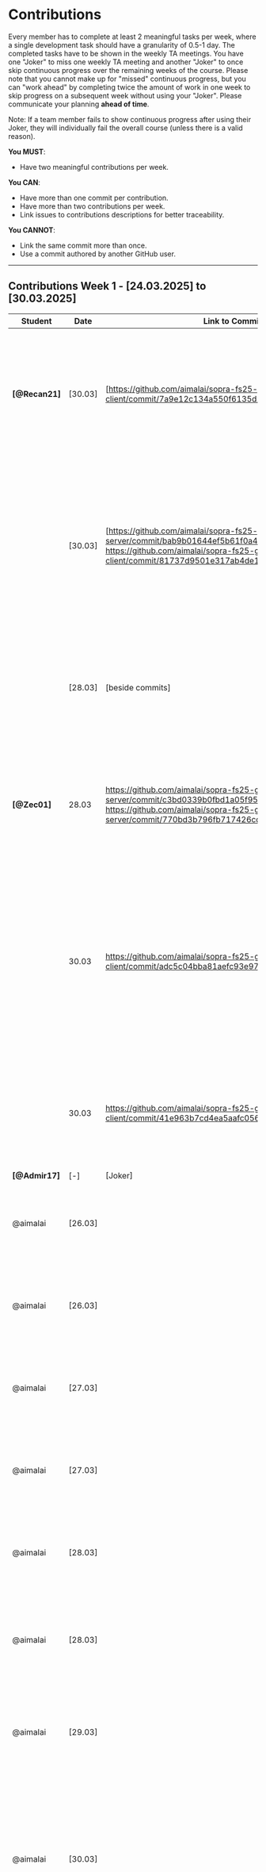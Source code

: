 # Contributions

Every member has to complete at least 2 meaningful tasks per week, where a
single development task should have a granularity of 0.5-1 day. The completed
tasks have to be shown in the weekly TA meetings. You have one "Joker" to miss
one weekly TA meeting and another "Joker" to once skip continuous progress over
the remaining weeks of the course. Please note that you cannot make up for
"missed" continuous progress, but you can "work ahead" by completing twice the
amount of work in one week to skip progress on a subsequent week without using
your "Joker". Please communicate your planning **ahead of time**.

Note: If a team member fails to show continuous progress after using their
Joker, they will individually fail the overall course (unless there is a valid
reason).

**You MUST**:

- Have two meaningful contributions per week.

**You CAN**:

- Have more than one commit per contribution.
- Have more than two contributions per week.
- Link issues to contributions descriptions for better traceability.

**You CANNOT**:

- Link the same commit more than once.
- Use a commit authored by another GitHub user.

---

## Contributions Week 1 - [24.03.2025] to [30.03.2025]

| **Student**    | **Date** | **Link to Commit**                                                                                                                                                                                              | **Description**                                                                                                                                                                                                                                                                        | **Relevance**                                                                                                                                                                                  |
| -------------- | -------- | --------------------------------------------------------------------------------------------------------------------------------------------------------------------------------------------------------------- | -------------------------------------------------------------------------------------------------------------------------------------------------------------------------------------------------------------------------------------------------------------------------------------- | ---------------------------------------------------------------------------------------------------------------------------------------------------------------------------------------------- |
| **[@Recan21]** | [30.03]  | [https://github.com/aimalai/sopra-fs25-group-29-client/commit/7a9e12c134a550f6135d2329766634b7bdb15f88]                                                                                                         | [For our future feature that allows users to search for movies, we needed to implement a search bar in the frontend. This part is designed to accept user input and, upon clicking the magnifying glass icon, process the search query.]                                               | [This contribution is relevant because it lays the foundation for a seamless movie search experience.]                                                                                         |
|                | [30.03]  | [https://github.com/aimalai/sopra-fs25-group-29-server/commit/bab9b01644ef5b61f0a4e04dc84f68f8b5fdaaa2, https://github.com/aimalai/sopra-fs25-group-29-client/commit/81737d9501e317ab4de1bf4134e1f536272cd18f ] | [In these commits, we implemented a new Details Page. This page allows users to click on individual movie titles to access a detailed view of the selected film, providing additional information.]                                                                                    | [This contribution is important because it provides users with a dedicated page for detailed information about each film. By offering an in-depth view when clicking on a movie title.]        |
|                | [28.03]  | [beside commits]                                                                                                                                                                                                | [Icreated the API key using the TMDB website.]                                                                                                                                                                                                                                         | [This is important because by securing an API key, our application can access up-to-date movie data directly from TMDB.]                                                                       |
| **[@Zec01]**   | 28.03    | https://github.com/aimalai/sopra-fs25-group-29-server/commit/c3bd0339b0fbd1a05f954e86de86b60db5a810b4, https://github.com/aimalai/sopra-fs25-group-29-server/commit/770bd3b796fb717426cd3297013b3add89963c3f    | I have integrated functionality into our backend (using MovieService.java and MovieController.java) that allows the use of the API key, so that we can already work with TMDB.                                                                                                         | This contribution is relevant because our entire web app relies on the TMDB API to fetch detailed information for each movie.                                                                  |
|                | 30.03    | https://github.com/aimalai/sopra-fs25-group-29-client/commit/adc5c04bba81aefc93e97f59a020e893bd39ace4                                                                                                           | In the frontend, we introduced a new "Results" page. This page is seamlessly integrated with our newly implemented search bar functionality, ensuring that the search results are displayed on a dedicated page.                                                                       | This contribution is relevant because it enables users to easily search for and find movies—a key functionality if we want to build features like a watchlist or start a watch party later on. |
|                | 30.03    | https://github.com/aimalai/sopra-fs25-group-29-client/commit/41e963b7cd4ea5aafc0569df359068a4dedf5913                                                                                                           | In this commit, small changes were made to the frontend dashboard to show an empty Friends Overview.                                                                                                                                                                                   | [This contribution is important because it is the start for future development of interactive social features.]                                                                                |
| **[@Admir17]** | [-]      | [Joker]                                                                                                                                                                                                         | []                                                                                                                                                                                                                                                                                     | []                                                                                                                                                                                             |
| @aimalai       | [26.03]  |                                                                                                                                                                                                                 | Conceptualized and planned the DB architecture, designing the different layers of the DB system and the SQL Schema.                                                                                                                                                                    | Database Design and Set up Work, relevant to all project tasks relating to DB                                                                                                                  |
| @aimalai       | [26.03]  |                                                                                                                                                                                                                 | Set up the PostgreSQL database to efficiently store and manage data (acting as the locally set up persistence layer).                                                                                                                                                                  | Database Design and Set up Work, relevant to all project tasks relating to DB                                                                                                                  |
| @aimalai       | [27.03]  |                                                                                                                                                                                                                 | Frontend and backend code in Visual Studio Code, relating to the DB set up.                                                                                                                                                                                                            | Database Design and Set up Work, relevant to all project tasks relating to DB                                                                                                                  |
| @aimalai       | [27.03]  |                                                                                                                                                                                                                 | Setting up Vercel connection with the DB.                                                                                                                                                                                                                                              | Database Design and Set up Work, relevant to all project tasks relating to DB                                                                                                                  |
| @aimalai       | [28.03]  |                                                                                                                                                                                                                 | Setting up Google Cloud backend connection with the DB.                                                                                                                                                                                                                                | Database Design and Set up Work, relevant to all project tasks relating to DB                                                                                                                  |
| @aimalai       | [28.03]  |                                                                                                                                                                                                                 | Identifying the need for and understanding Ngrok. Configured Ngrok to expose the local backend securely, bridging the connection between platforms.                                                                                                                                    | Database Design and Set up Work, relevant to all project tasks relating to DB                                                                                                                  |
| @aimalai       | [29.03]  |                                                                                                                                                                                                                 | Established the multi-platform connection: frontend (on Vercel), backend (on Google Cloud, via Ngrok), PostgreSQL database (on desktop).                                                                                                                                               | Database Design and Set up Work, relevant to all project tasks relating to DB                                                                                                                  |
| @aimalai       | [30.03]  |                                                                                                                                                                                                                 | Then ultimately moved the locally tested persistence layer to the SQL Cloud, including the understanding the Google SQL Cloud and implementing its set up. Ensuring that Cloud DB architecture worked in tandem with Vercel Frontend and Google Cloud Backend (App Engine)             | Database Design and Set up Work, relevant to all project tasks relating to DB                                                                                                                  |
| @aimalai       | [28.03]  | https://github.com/aimalai/sopra-fs25-group-29-client/commit/5f3577f1b67b85d2e5d95110d82d29685b5bffd2                                                                                                           | The New User Registration Form: The new user must fill in a registration form with the following fields: username, password, confirm password. Mandatorily, all fields.                                                                                                                | Issues #1 #2 #3 of User Story 1 in the client side                                                                                                                                             |
| @aimalai       | [28.03]  | https://github.com/aimalai/sopra-fs25-group-29-client/commit/5f3577f1b67b85d2e5d95110d82d29685b5bffd2                                                                                                           | Validation of Username: The project set up must check if the username is unique and is not already used by someone else. If the username is already taken, an error message should be shown.                                                                                           | Issues #1 #2 #3 of User Story 1 in the client side                                                                                                                                             |
| @aimalai       | [28.03]  | https://github.com/aimalai/sopra-fs25-group-29-client/commit/5f3577f1b67b85d2e5d95110d82d29685b5bffd2                                                                                                           | Validation of Password: Passwords must be at least 8 char long and include a mix of letters, numbers, and special chars. The project set up should validate the password meets these criteria and that the "password" and "confirm password" fields match the acceptance requirements. | Issues #1 #2 #3 of User Story 1 in the client side                                                                                                                                             |
| @aimalai       | [30.03]  | https://github.com/aimalai/sopra-fs25-group-29-server/commit/daf9b9ef414d3d31890b16bd5b1508533d93b566                                                                                                           | New User Creation: Upon successful validation, a new user is created in the database with their registration information and creation date.                                                                                                                                            | Issues #60 #61 #62 # 63 of User Story 1 in the server side                                                                                                                                     |
| @aimalai       | [30.03]  | https://github.com/aimalai/sopra-fs25-group-29-server/commit/daf9b9ef414d3d31890b16bd5b1508533d93b566                                                                                                           | First Login After Registration: After successful registration, the user is automatically logged in for the first time and the user will be redirected to the users overview screen.                                                                                                    | Issues #60 #61 #62 # 63 of User Story 1 in the server side                                                                                                                                     |
| @aimalai       | [30.03]  | https://github.com/aimalai/sopra-fs25-group-29-server/commit/daf9b9ef414d3d31890b16bd5b1508533d93b566                                                                                                           | Handling Errors: If the registration fails (by not meeting the set criteria), an error message is displayed and the user should be redirected to the original registration screen.                                                                                                     | Issues #60 #61 #62 # 63 of User Story 1 in the server side                                                                                                                                     |
| @aimalai       | [30.03]  | https://github.com/aimalai/sopra-fs25-group-29-server/commit/daf9b9ef414d3d31890b16bd5b1508533d93b566                                                                                                           | Logout/Login Functionality: A registered user can logout from their account and log back in with their username and password once they meet these acceptance requirements.                                                                                                             | Issues #60 #61 #62 # 63 of User Story 1 in the server side.                                                                                                                                    |

---

## Contributions Week 2 - [31.03.2025] to [06.04.2025]

| **Student**    | **Date** | **Link to Commit**                                                                                                                                                                                                                                                                                                    | **Description**                                                                                                                                                   | **Relevance**                                                                                                                                                                             |
| -------------- | -------- | --------------------------------------------------------------------------------------------------------------------------------------------------------------------------------------------------------------------------------------------------------------------------------------------------------------------- | ----------------------------------------------------------------------------------------------------------------------------------------------------------------- | ----------------------------------------------------------------------------------------------------------------------------------------------------------------------------------------- |
| **[@Zec01]**   | [03.04]  | [https://github.com/aimalai/sopra-fs25-group-29-client/commit/09e0bcc19e9b25430bfcc10b364347b0628dcaf0, https://github.com/aimalai/sopra-fs25-group-29-server/commit/006dfa82e55a7cb750ca3f1f7ca49fb680a7c3d1]                                                                                                        | [Last Week: We only had Movies from the API. Now we are also able to look for Tv Shows.]                                                                          | [It is important so we can use both important mediatypes and not only Movies.]                                                                                                            |
|                | [06.04]  | [https://github.com/aimalai/sopra-fs25-group-29-client/commit/137cc313d52ac590a4047565693e8df07f71b40d]                                                                                                                                                                                                               | [A dashboard button leads to a Watchparty Overview page with a creation form on the left, joined parties in the center, and invitations on the right.]            | [This contribution is relevant because it gives users a single, intuitive space to create, manage, and join watch parties, making the whole experience much more seamless and enjoyable.] |
| **[@Recan21]** | [06.04]  | [https://github.com/aimalai/sopra-fs25-group-29-client/commit/878c250106ef3ec7f5a21481ffe2c8a785ec0d06, https://github.com/aimalai/sopra-fs25-group-29-client/commit/996bc8d018ee253bfc43631538a33b132c9685d7]                                                                                                        | [Frontend "Draft" of a Detailed Movie View]                                                                                                                       | [Provides a better UX]                                                                                                                                                                    |
|                | [06.04]  | [https://github.com/aimalai/sopra-fs25-group-29-client/commit/d6f7d25f2362f7b6835d2d2f038b32801f89bbef, https://github.com/aimalai/sopra-fs25-group-29-client/commit/aefceb6487bca55560d3c3ab71e029cdbffdefc4, https://github.com/aimalai/sopra-fs25-group-29-client/commit/61a98b823267b1e274d8c394b0bc4d696ded2a3e] | [Visual changes to the appearance on various pages]                                                                                                               | [Assimilation to design choices made previously in the mockups]                                                                                                                           |
| **[@Admir17]** | [05.04]  | [https://github.com/aimalai/sopra-fs25-group-29-server/commit/c8d42657fc690fedb1755557277f69a3f81d6ec7, https://github.com/aimalai/sopra-fs25-group-29-client/commit/f8a1d46ccc424b78fc3c0eef2d1d0f45df1856c8]                                                                                                        | [The task was to prepare the Backend for adding Movies/TVShows to the Watchlist, prepared the Rest Controller, DTO, and Mapping on the currently logged in user.] | [This contribution is relevant for future issues which need the Watchlist to work with like sharing a watchlist with friends for example and to display the watchlist on the dashboard.]  |
|                | [06.04]  | [https://github.com/aimalai/sopra-fs25-group-29-client/commit/1e7bee3f6f5c8be41421d99c6bd22fd8da890fa8]                                                                                                                                                                                                               | [The task was to add a new card to the Dashboard in the frontend which shows the Watchlist of the current user.]                                                  | [This change is crucial for upcoming features regarding friends & collaboration for example to share a watchlist with each other.]                                                        |
| @aimalai       | [04.25]  | https://github.com/aimalai/sopra-fs25-group-29-client/commit/c5d36a557baad58e03b3c7654e1a4e5f39761ea7                                                                                                                                                                                                                 | client - registration form, unsuccessful login confirmation                                                                                                       | client features relating to user login and registration in user story 2                                                                                                                   |
| @aimalai       | [05.25]  | https://github.com/aimalai/sopra-fs25-group-29-client/commit/4843d786c13900dd3c4b79a8edd7a3f6e028c207                                                                                                                                                                                                                 | client - logout button, feedback to user                                                                                                                          | client feature relating to user login/logout in user story 15                                                                                                                             |
| @aimalai       | [04.25]  | https://github.com/aimalai/sopra-fs25-group-29-server/commit/8a504ea982a09a39f9abdd6a1039825dfb13d632                                                                                                                                                                                                                 | server - validation of login credentials, action after login with security                                                                                        | server features relating to logging in user story 2                                                                                                                                       |
| @aimalai       | [05.25]  | https://github.com/aimalai/sopra-fs25-group-29-server/commit/bf88cfe9e9cba04b0a6656a74d9007b5558d9d8b                                                                                                                                                                                                                 | server - session end, redirect user after logout                                                                                                                  | server features relating to session end and related to security in user story 15                                                                                                          |
| @aimalai       | [06.25]  | https://github.com/aimalai/sopra-fs25-group-29-server/commit/17fda4655e7eede5e1d58b46117065f24f44c28d                                                                                                                                                                                                                 | server - additional login security                                                                                                                                | server feature preventing concurrent login session boosting site security                                                                                                                 |
| @aimalai       | [04.25]  |                                                                                                                                                                                                                                                                                                                       | Changing DB from PostgreSql to H2 for cost related reasons. Design of H2 Database to agree with all issues in user stories 1, 2, and 15                           | DB being central to all frontend and backend operations                                                                                                                                   |
| @aimalai       | [06.25]  | https://github.com/aimalai/sopra-fs25-group-29-server/commit/bf88cfe9e9cba04b0a6656a74d9007b5558d9d8b                                                                                                                                                                                                                 | 6 J Unit Tests for the server side functionalities that were implemented                                                                                          | Tests confirm the implementation of the validation and security features of the site.                                                                                                     |

---

## Contributions Week 3 - [07.04.2025] to [13.04.2025]

| **Student**    | **Date** | **Link to Commit**                                                                                                                                                                                                                                                                                                                                                                                                                                                                                                                                                                                                                                                                                                                                                                                                                                                                                                                                              | **Description**                                                                                                                                                                                                                                                                                                                                                                                                                                        | **Relevance**                                                                                                                                                                                                                                                                                                                                                                      |
| -------------- | -------- | --------------------------------------------------------------------------------------------------------------------------------------------------------------------------------------------------------------------------------------------------------------------------------------------------------------------------------------------------------------------------------------------------------------------------------------------------------------------------------------------------------------------------------------------------------------------------------------------------------------------------------------------------------------------------------------------------------------------------------------------------------------------------------------------------------------------------------------------------------------------------------------------------------------------------------------------------------------- | ------------------------------------------------------------------------------------------------------------------------------------------------------------------------------------------------------------------------------------------------------------------------------------------------------------------------------------------------------------------------------------------------------------------------------------------------------ | ---------------------------------------------------------------------------------------------------------------------------------------------------------------------------------------------------------------------------------------------------------------------------------------------------------------------------------------------------------------------------------- |
| **[@Zec01]**   | [11.04]  | [https://github.com/aimalai/sopra-fs25-group-29-client/commit/c838ad3ab422381a7b39f16b4d38d0c7263c8bb0, https://github.com/aimalai/sopra-fs25-group-29-client/commit/20dbd0f1e5f5ecf5013345f0dec397cf822bc97e, https://github.com/aimalai/sopra-fs25-group-29-client/commit/70b55002fe01852a204f55b5d15e35941f386f34, https://github.com/aimalai/sopra-fs25-group-29-server/commit/5614d5af1cdebcd12284da89c2aae909350441de]                                                                                                                                                                                                                                                                                                                                                                                                                                                                                                                                    | [Enhance the watch party feature by adding an optional description field where users can enter party instructions or additional details. Additionally, implement a database entry mechanism to store the watch party details and link each event to its respective organizer.]                                                                                                                                                                         | [The optional description field allows organizers to provide context, directions, or any special notes, thereby improving the communication and overall experience for participants. Meanwhile, securely saving the watch party information and linking it to the organizer is crucial for data integrity, accountability, and personalized event management within the platform.] |
|                | [13.04]  | [https://github.com/aimalai/sopra-fs25-group-29-client/commit/3a7a84040b8a68f980d5c89f84c636858c5a0ad0, https://github.com/aimalai/sopra-fs25-group-29-client/commit/cfc23630c5ad982d3d3c7a7f903035d3fb409982, https://github.com/aimalai/sopra-fs25-group-29-server/commit/deeb3fd169371ed269bab7bad8bfe6092fd1f98f]                                                                                                                                                                                                                                                                                                                                                                                                                                                                                                                                                                                                                                           | [Implement scheduling functionality that allows users to plan future events. This includes managing event start times with correct handling of various time zones to ensure accuracy.]                                                                                                                                                                                                                                                                 | [Accurate scheduling is essential for coordinating virtual watch parties across different regions. By considering time zone differences, the system ensures that all participants receive the correct event time, leading to a smoother and more reliable planning experience.]                                                                                                    |
| **[@Recan21]** | [10.04]  | [https://github.com/aimalai/sopra-fs25-group-29-client/commit/55d31da5b75cd7d53f8a3d6fcad7d37a1944708f, https://github.com/aimalai/sopra-fs25-group-29-client/commit/fc8b598a877cf1e8e025289b338dc943fb408bd6, https://github.com/aimalai/sopra-fs25-group-29-client/commit/8a4a944c34dd1778673f8dda3fc32b103922b830,]                                                                                                                                                                                                                                                                                                                                                                                                                                                                                                                                                                                                                                          | [Changed the background of every page and overall layout. Integration functionality (not all) from Copymain -> especially for registration and login with frontend adoptation and made the profile button responsable on the dashboard]                                                                                                                                                                                                                | [Ensuring functionalities from Copymain are being integrated and that the frontend resembles more our actual mockups. Minor bugfixing with Buttons]                                                                                                                                                                                                                                |
|                | [10.04]  | [https://github.com/aimalai/sopra-fs25-group-29-client/commit/7bee39f7a0acc0303583733f2038548ec33334d4, https://github.com/aimalai/sopra-fs25-group-29-server/commit/3c28efb38be6a6090c8725a4f0a2eede4c16511f]                                                                                                                                                                                                                                                                                                                                                                                                                                                                                                                                                                                                                                                                                                                                                  | [Made changes to the detailed view of a user especially on frontend and made it work with editing etc (new form etc) for password, username, email, privacy settings etc]                                                                                                                                                                                                                                                                              | [Assimilation to the mockups and the expected functionality included]                                                                                                                                                                                                                                                                                                              |
|                | [11.04]  | [https://github.com/aimalai/sopra-fs25-group-29-server/commit/047b280e1cb1d4e41a99c1625e02551607fd0b29, https://github.com/aimalai/sopra-fs25-group-29-server/commit/4e20cd646dc22c60385ae67d4e2b425ac5d64542, https://github.com/aimalai/sopra-fs25-group-29-server/commit/d53a47371fad88a7b5c12efbfd99257556fef3a5, https://github.com/aimalai/sopra-fs25-group-29-server/commit/3c28efb38be6a6090c8725a4f0a2eede4c16511f, https://github.com/aimalai/sopra-fs25-group-29-client/commit/dd463afcc67d7a778ee7df93a81f36b887f48a13, https://github.com/aimalai/sopra-fs25-group-29-client/commit/5571bf310495afd81c135c52f50e4b0bb5d819a8, https://github.com/aimalai/sopra-fs25-group-29-client/commit/7d7c2ca0ef9a6399ace0a4592f3cd19ebc69286b, https://github.com/aimalai/sopra-fs25-group-29-client/commit/84eef44de4d1b9ff7c9acf7bdc2c6096c912905d, https://github.com/aimalai/sopra-fs25-group-29-client/commit/e9546b1b8d0f530be06c032699c06bf162506e23] | [You can now search for movies via pressing enter. Added a new search bar in the search results. Made some sorting funcitonality by popularity, rating, oldest, newest. Made the add to watchlist button responsable. Made a checkbox where it filters out every result that doesnt contain all attributes. + When you add something to the watchlist you can directly remove it from the search results or the detailed view or the dashboard itself] | [Key functionality that had bugs before and making UX improvements and ensuring smooth behaviour]                                                                                                                                                                                                                                                                                  |
| **[@Admir17]** | [14.04]  | [https://github.com/aimalai/sopra-fs25-group-29-server/commit/2832da7b2ae95818d7bfa9065b1e88e265916a8b]                                                                                                                                                                                                                                                                                                                                                                                                                                                                                                                                                                                                                                                                                                                                                                                                                                                         | [Implemented backend functionality for friend requests. This update extends the user entity to include properties for incoming friend requests and friends, and enhances the UserService with methods to send, accept, decline, retrieve incoming friend requests, and fetch the friend list.]                                                                                                                                                         | [The friend request functionality is essential for our project as it allows users to connect, coordinate watch parties, and share movie recommendations easily.]                                                                                                                                                                                                                   |
|                | [10.04]  | [https://github.com/aimalai/sopra-fs25-group-29-client/commit/dab9dfa0861095647e529be0571bd15832785399, https://github.com/aimalai/sopra-fs25-group-29-client/commit/401086d572aa5fc0e3e81fd0ecad8b5b005cfd13, https://github.com/aimalai/sopra-fs25-group-29-server/commit/78cab62d9e08cd2d35f32ec01b22b332400226c5]                                                                                                                                                                                                                                                                                                                                                                                                                                                                                                                                                                                                                                           | [Added placeholder "Add Friend" button on profile page and a dummy Friendlist card on the Dashboard. This prepares the frontend for upcoming backend integration. Issue: (#26), also implemented the Friend Search Bar, issues: (#24, #25 and #26)]                                                                                                                                                                                                    | [The dummy "Add Friend" button and Friendlist Card prepare the UI for seamless social integration, ensuring that users can access these features once the backend is fully integrated. The Friend Serach Bar is relevant for future features like adding friends, sharing Watchlist with friends, inviting them for watchparties etc.]                                             |
| @aimalai       | [07.04]  | https://github.com/aimalai/sopra-fs25-group-29-server/commit/b1cabfd0c4c7dfa560cb5521d2273cecfab2c930                                                                                                                                                                                                                                                                                                                                                                                                                                                                                                                                                                                                                                                                                                                                                                                                                                                           | H2 Production Deployment (there are 6 versions of this contribution that made improvements on this linked commit progressively. I am sharing the one with the most files)                                                                                                                                                                                                                                                                              | DB being central to frontend and backend and to the whole project                                                                                                                                                                                                                                                                                                                  |
| @aimalai       | [08.04]  | https://github.com/aimalai/sopra-fs25-group-29-server/commit/67dca2fee2145d8e096e0393fe1c5da2b4b82c5a                                                                                                                                                                                                                                                                                                                                                                                                                                                                                                                                                                                                                                                                                                                                                                                                                                                           | server - OTP functionality added to Login                                                                                                                                                                                                                                                                                                                                                                                                              | Boosts the App's security, server                                                                                                                                                                                                                                                                                                                                                  |
| @aimalai       | [08.04]  | https://github.com/aimalai/sopra-fs25-group-29-client/commit/c17063291676ba028afc33b5afc74d3411f2e907                                                                                                                                                                                                                                                                                                                                                                                                                                                                                                                                                                                                                                                                                                                                                                                                                                                           | client - OTP functionality added to Login                                                                                                                                                                                                                                                                                                                                                                                                              | Boosts the App's security, client                                                                                                                                                                                                                                                                                                                                                  |
| @aimalai       | [12.04]  | https://github.com/aimalai/sopra-fs25-group-29-server/commit/e1630499d09c5ca4aac2640e489ccda4bcd7d3c8                                                                                                                                                                                                                                                                                                                                                                                                                                                                                                                                                                                                                                                                                                                                                                                                                                                           | server - user story 12 full and most user story 13                                                                                                                                                                                                                                                                                                                                                                                                     | send watchparty invitation to users, record response by invited user, error handling - backend                                                                                                                                                                                                                                                                                     |
| @aimalai       | [12.04]  | https://github.com/aimalai/sopra-fs25-group-29-client/commit/4a57dfe0f43bee76f4eff18976190e4969ab86f5                                                                                                                                                                                                                                                                                                                                                                                                                                                                                                                                                                                                                                                                                                                                                                                                                                                           | client - user story 12 full and most user story 13                                                                                                                                                                                                                                                                                                                                                                                                     | send watchparty invitation to users, record response by invited user in database, error handling - frontend                                                                                                                                                                                                                                                                        |

---

## Contributions Week 4 - [14.04.2025] to [20.04.2025]

| **Student**    | **Date** | **Link to Commit**                                                                                                                                                                                                                                                                                                                                                                                                                                                                                                                                                                                                                                                                                                                                                                                                                                                                                                                                              | **Description**                                                                                                                                                                                                                                                                                                                                                                                                                                            | **Relevance**                                                                                                                                                                                                                                                                             |
| -------------- | -------- | --------------------------------------------------------------------------------------------------------------------------------------------------------------------------------------------------------------------------------------------------------------------------------------------------------------------------------------------------------------------------------------------------------------------------------------------------------------------------------------------------------------------------------------------------------------------------------------------------------------------------------------------------------------------------------------------------------------------------------------------------------------------------------------------------------------------------------------------------------------------------------------------------------------------------------------------------------------- | ---------------------------------------------------------------------------------------------------------------------------------------------------------------------------------------------------------------------------------------------------------------------------------------------------------------------------------------------------------------------------------------------------------------------------------------------------------- | ----------------------------------------------------------------------------------------------------------------------------------------------------------------------------------------------------------------------------------------------------------------------------------------- |
| [@Zec01]       | [13.04]  | [https://github.com/aimalai/sopra-fs25-group-29-server/commit/d66b31587372d488ada30efaa62db8c0da565105, https://github.com/aimalai/sopra-fs25-group-29-client/commit/f2208306976063c761c201404e76fedd5d7bc0f3]                                                                                                                                                                                                                                                                                                                                                                                                                                                                                                                                                                                                                                                                                                                                                  | [Develop a user interface component that offers a dropdown list for rating content with options from 1 to 5 stars.]                                                                                                                                                                                                                                                                                                                                        | [A straightforward rating system is a key part of enhancing user interaction and feedback. It empowers users to express their opinions on movies and TV shows, thereby fostering a community-driven environment where content quality can be evaluated and discovered more effectively.]  |
|                | [14.04]  | [https://github.com/aimalai/sopra-fs25-group-29-server/commit/ef31acdced8e6c90e2e305c469e42e49747ffe6a, https://github.com/aimalai/sopra-fs25-group-29-client/commit/730804c7859003532ca19575856137a700587d9f]                                                                                                                                                                                                                                                                                                                                                                                                                                                                                                                                                                                                                                                                                                                                                  | [Implement a review text box that appears after a user submits a rating, with a maximum limit of 200 characters. This enhancement has been integrated into both the backend and frontend, allowing users to provide a detailed, free-form review alongside their star rating.]                                                                                                                                                                             | [Allowing users to add comments with a free-text review enhances the overall feedback system. This additional context helps improve the discovery of quality content by incorporating personal opinions and experiences, thereby fostering a more engaged and informed community.]        |
| **[@Recan21]** | [11.04]  | [https://github.com/aimalai/sopra-fs25-group-29-server/commit/047b280e1cb1d4e41a99c1625e02551607fd0b29, https://github.com/aimalai/sopra-fs25-group-29-server/commit/4e20cd646dc22c60385ae67d4e2b425ac5d64542, https://github.com/aimalai/sopra-fs25-group-29-server/commit/d53a47371fad88a7b5c12efbfd99257556fef3a5, https://github.com/aimalai/sopra-fs25-group-29-server/commit/3c28efb38be6a6090c8725a4f0a2eede4c16511f, https://github.com/aimalai/sopra-fs25-group-29-client/commit/dd463afcc67d7a778ee7df93a81f36b887f48a13, https://github.com/aimalai/sopra-fs25-group-29-client/commit/5571bf310495afd81c135c52f50e4b0bb5d819a8, https://github.com/aimalai/sopra-fs25-group-29-client/commit/7d7c2ca0ef9a6399ace0a4592f3cd19ebc69286b, https://github.com/aimalai/sopra-fs25-group-29-client/commit/84eef44de4d1b9ff7c9acf7bdc2c6096c912905d, https://github.com/aimalai/sopra-fs25-group-29-client/commit/e9546b1b8d0f530be06c032699c06bf162506e23] | [You can now search for movies via pressing enter. Added a new search bar in the search results. Made some sorting funcitonality by popularity, rating, oldest, newest. Made the add to watchlist button responsable. Made a checkbox where it filters out every result that doesnt contain all attributes. + When you add something to the watchlist you can directly remove it from the search results or the detailed view or the dashboard itself]     | [Key functionality that had bugs before and making UX improvements and ensuring smooth behaviour]                                                                                                                                                                                         |
| **[@Recan21]** | [20.04]  | [https://github.com/aimalai/sopra-fs25-group-29-client/commit/abf5268d4ba877d1aa8941367a5c43568e69954a, https://github.com/aimalai/sopra-fs25-group-29-client/commit/b0f2edead6c9fab00b14f37aaf60e55926fe6e89, https://github.com/aimalai/sopra-fs25-group-29-client/commit/2b30463a0bbdfa297d2385ac2f336d4acade6d1c, https://github.com/aimalai/sopra-fs25-group-29-client/commit/fb21d394c022fb04f04e9db627be775f32a73090, https://github.com/aimalai/sopra-fs25-group-29-client/commit/28d903606599e83ac2835014196d6ff36d55adf5, https://github.com/aimalai/sopra-fs25-group-29-server/commit/958883aaa9e508f2d43c51d955e8abb0fe4555b6, https://github.com/aimalai/sopra-fs25-group-29-server/commit/bd9e5047c87b6a215920a4a349d51dea4c3d3514]                                                                                                                                                                                                               | [Added a navigation bar with all the necessary functionality and limitations. Worked on adding individual profile pictures. Made sure the dashboard has a better ux with refreshments and made sure that it fits to most our User Storys the mail search, watchlist date added. Changed the homepage. Complete results as defaults on search results for movies and series ]                                                                               | [Key functionality that had to be adapted to our user stories or changed for providing a better user experience]                                                                                                                                                                          |
| **[@Admir17]** | [15.04]  | [https://github.com/aimalai/sopra-fs25-group-29-client/commit/8ba800691cab3de3b7307329018f0ed9ddd75689]                                                                                                                                                                                                                                                                                                                                                                                                                                                                                                                                                                                                                                                                                                                                                                                                                                                         | [This contribution implements the functionality for navigating from search results to a potential friend's profile. It enables users to view detailed profiles and interact directly by sending or canceling friend requests, seamlessly linking the frontend with the backend API.]                                                                                                                                                                       | [This enhancement improves user engagement by streamlining the process of connecting with other users. By making it easier to access profile information and manage friend requests, the feature fosters stronger community interactions and a smoother user experience on the platform.] |
|                | [16.04]  | [https://github.com/aimalai/sopra-fs25-group-29-server/commit/c7b1cbe929c63487aa324d5cde56c6638443d581, https://github.com/aimalai/sopra-fs25-group-29-client/commit/a45a036fec3879822513167eecab2b69e08c7f39]                                                                                                                                                                                                                                                                                                                                                                                                                                                                                                                                                                                                                                                                                                                                                  | [Implemented real-time chat functionality on the backend by adding and configuring essential components: a WebSocket configuration for STOMP messaging using SockJS, a REST controller to handle incoming and broadcasted chat messages, and new domain classes (ChatMessage and ChatMessageRepository) for persisting chat messages. These additions enable the server to manage chat interactions and provide a chat history endpoint for the frontend.] | [This contribution is vital as it lays the foundation for seamless real-time communication between users, enhancing user engagement and interactivity on the platform. By integrating a robust chat system into the backend, Flicks & Friends now supports instant messaging]             |
| @aimalai       | [16.04]  | https://github.com/aimalai/sopra-fs25-group-29-client/commit/e5790021355582edb4c355d5dce05b964ab585dc                                                                                                                                                                                                                                                                                                                                                                                                                                                                                                                                                                                                                                                                                                                                                                                                                                                           | The loading spinner on the client UI.                                                                                                                                                                                                                                                                                                                                                                                                                      | Ensure that the users who are logging in are given the on-screen feedback that their login is in progress                                                                                                                                                                                 |
| @aimalai       | [16.04]  | https://github.com/aimalai/sopra-fs25-group-29-server/commit/f64fcb73dee6f23b735700cc581c7ed214e3ecac                                                                                                                                                                                                                                                                                                                                                                                                                                                                                                                                                                                                                                                                                                                                                                                                                                                           | Real time updates on server side implemented                                                                                                                                                                                                                                                                                                                                                                                                               | server - real time updates to watch party manager of invite responses                                                                                                                                                                                                                     |
| @aimalai       | [16.04]  | https://github.com/aimalai/sopra-fs25-group-29-client/commit/681589e06c1fe1301bc63503a5962bd28215d517                                                                                                                                                                                                                                                                                                                                                                                                                                                                                                                                                                                                                                                                                                                                                                                                                                                           | Real time updates on client side implemented                                                                                                                                                                                                                                                                                                                                                                                                               | client - real time updates to watch party manager of invite responses                                                                                                                                                                                                                     |

## Contributions Week 5 - [28.04.2025] to [04.05.2025]

| **Student**    | **Date**                               | **Link to Commit**                                                                                                                                                                                                                                                                                                                                                                                                                                                                                                                                                                                                                         | **Description**                                                                                                                                                                                                                                                                                                                                                                                                                                    | **Relevance**                                                                                                                                                                                                                                                                                                                                                                                                                                                                 |
| -------------- | -------------------------------------- | ------------------------------------------------------------------------------------------------------------------------------------------------------------------------------------------------------------------------------------------------------------------------------------------------------------------------------------------------------------------------------------------------------------------------------------------------------------------------------------------------------------------------------------------------------------------------------------------------------------------------------------------ | -------------------------------------------------------------------------------------------------------------------------------------------------------------------------------------------------------------------------------------------------------------------------------------------------------------------------------------------------------------------------------------------------------------------------------------------------- | ----------------------------------------------------------------------------------------------------------------------------------------------------------------------------------------------------------------------------------------------------------------------------------------------------------------------------------------------------------------------------------------------------------------------------------------------------------------------------- |
| **[@Zec01]**   | [04.05.2025]                           | [https://github.com/aimalai/sopra-fs25-group-29-client/commit/1d82509bf7c09c53cbc3f82f61225599b6306d19]                                                                                                                                                                                                                                                                                                                                                                                                                                                                                                                                    | [Implemented a visual feedback on the friends overview for outgoing friend requests]                                                                                                                                                                                                                                                                                                                                                               | [Clearly showing when a friend request is already pending, preventing duplicate requests]                                                                                                                                                                                                                                                                                                                                                                                     |
|                | [04.05.2025]                           | [https://github.com/aimalai/sopra-fs25-group-29-client/commit/1aa44a293bc5bf4a1b10e340b1ab7f6e8c3a0b08]                                                                                                                                                                                                                                                                                                                                                                                                                                                                                                                                    | [Added cancel-friend-request functionality.]                                                                                                                                                                                                                                                                                                                                                                                                       | [Gives users control to retract sent requests before they’re accepted]                                                                                                                                                                                                                                                                                                                                                                                                        |
|                | [04.05.2025]                           | [https://github.com/aimalai/sopra-fs25-group-29-client/commit/d034a73e63c70aea1ac1d1ddb5a90da8a34701b3, https://github.com/aimalai/sopra-fs25-group-29-server/commit/6931e180418a572226afe856c600da3542bf21e2, https://github.com/aimalai/sopra-fs25-group-29-server/commit/a6db8593c8fcfa4c3246255408984d96bb29b143]                                                                                                                                                                                                                                                                                                                      | [Implemented full “remove friend” (unfriend) capability]                                                                                                                                                                                                                                                                                                                                                                                           | [Enables users to cleanly remove connections from their friends list]                                                                                                                                                                                                                                                                                                                                                                                                         |
| **[@Recan21]** | [04.05.2025]                           | [https://github.com/aimalai/sopra-fs25-group-29-client/commit/25ca37918088f1bed14d62533e25d48abb6037a4, https://github.com/aimalai/sopra-fs25-group-29-client/commit/95b44c6f4925c7196597051865ba5d6709ba3268, https://github.com/aimalai/sopra-fs25-group-29-client/commit/b3ad309bb80aad4e5c391754ff86fa967a0935e6, https://github.com/aimalai/sopra-fs25-group-29-client/commit/8b663617ee242634906199ba68a7af21c1b0e486, https://github.com/aimalai/sopra-fs25-group-29-server/commit/80749f125399f72184d76766860a8a5de7422664, https://github.com/aimalai/sopra-fs25-group-29-server/commit/5bcd7dabd2c59dd2c53592ed264c68bb7487b0bd] | [Worked on a slight issue with the login regarding the error messages. Then fixed the existing bug with the biography edit form. Afterwards implemented a "change profile picture" functionality with avatars that could be seen (nearly) everywhere]                                                                                                                                                                                              | [Fixed some long existing bugs and added a cool future that would improve individual customability for users (profile pictures)]                                                                                                                                                                                                                                                                                                                                              |
|                | [04.05]                                | [https://github.com/aimalai/sopra-fs25-group-29-client/commit/295b70f70cd4e0ec46f224b1dad6e36ed1edf8da, https://github.com/aimalai/sopra-fs25-group-29-client/commit/ff5c4fe6fbbd6764808236de040ac135a7f7ca12, https://github.com/aimalai/sopra-fs25-group-29-client/commit/1e1b0d460065bc937c84f98967502203e1545e1a]                                                                                                                                                                                                                                                                                                                      | [Did some changes regarding the movie search results and the detailed view of a movie. Made sure it would be more conform with other implementation choices and implemented some loading signifiers with a handling error functionality]                                                                                                                                                                                                           | [Completion of past user stories that were not fully closed before, but essential for us]                                                                                                                                                                                                                                                                                                                                                                                     |
| **[@Admir17]** | [25.04.2025]                           | [https://github.com/aimalai/sopra-fs25-group-29-client/commit/4f1d3b8ca6014671e6000d3ca93e9aca3a1e7c2d, https://github.com/aimalai/sopra-fs25-group-29-server/commit/211fb1ee183a194e16c261b612318e4ef1f2ddd0, https://github.com/aimalai/sopra-fs25-group-29-server/commit/f09ac597accf4fa219f40ed5f4de9ec11a8f1f78]                                                                                                                                                                                                                                                                                                                      | [Implemented a 'Trending'section on the user dashboard that fetches and displays the current most-popular movies and TV shows. As a logged-in user, you’ll see each title’s name, poster image, and a short synopsis. The list is pulled from our backend API (using popularity metrics) and automatically refreshes—complete with loading indicators and error handling—to ensure the content stays up-to-date and resilient to network hiccups.] | [By surfacing trending titles directly on the dashboard, we lower the barrier for users to discover what’s hot right now, increasing engagement and session length. Auto-refresh and robust feedback (loading spinners, retry on failure) bolster the user experience, making the app feel both dynamic and reliable. This feature bridges backend data integration with front-end polish, delivering measurable value in content discovery and overall platform stickiness.] |
|                | [16.04.2025 & 18.04.2025 & 02.05.2025] | [https://github.com/aimalai/sopra-fs25-group-29-server/commit/9710e9ee8c717a5b23f3137d427914cf77e48e9e, https://github.com/aimalai/sopra-fs25-group-29-server/commit/c7b1cbe929c63487aa324d5cde56c6638443d581, https://github.com/aimalai/sopra-fs25-group-29-client/commit/ba1ed39d7490f740031565db8998b6c60c994db1, https://github.com/aimalai/sopra-fs25-group-29-server/commit/9ae88f7013d827612f2b3db561e758628f02c232, https://github.com/aimalai/sopra-fs25-group-29-server/commit/bfc977f07671d9a6e2d3137c1ad02bfc45592cc1]                                                                                                        | [Ensures that when users join a watch-party session, the YouTube player is embedded in each participant's view and remains paused by default. This embeds the video frame on the page but blocks playback until everyone is set, serving as the foundation for the 'I am Ready' flow, real-time indicators, countdown, and synchronized start.]                                                                                                    | [By loading the video in a paused state for all participants, we prevent anyone from getting a head start—and thus ensure a fair, shared viewing experience. It establishes a consistent baseline across clients, which is critical for the subsequent readiness checks, countdown timer, and perfectly synchronized playback that make our watch-party feature feel seamless and communal.]                                                                                  |
| @aimalai       | [02.05]                                | https://github.com/aimalai/sopra-fs25-group-29-server/commit/ddb47a64a3498b662e0fc57ac8d0127234e4e19f                                                                                                                                                                                                                                                                                                                                                                                                                                                                                                                                      | implemented password hashing                                                                                                                                                                                                                                                                                                                                                                                                                       | passwords entered across the site will be transacted in a secured format of hashes                                                                                                                                                                                                                                                                                                                                                                                            |
| @aimalai       | [02.05]                                | https://github.com/aimalai/sopra-fs25-group-29-server/commit/bdea66e4a8ff59f32f93a8ad4a408d67c9fd75a8                                                                                                                                                                                                                                                                                                                                                                                                                                                                                                                                      | tests for password hashing functionality and email service                                                                                                                                                                                                                                                                                                                                                                                         | passwords entered across the site will be transacted in a secured format of hashes                                                                                                                                                                                                                                                                                                                                                                                            |
| @aimalai       | [02.05]                                | https://github.com/aimalai/sopra-fs25-group-29-server/commit/e4d49255b41768c0cf97473b49a3a86ac5ffa3eb                                                                                                                                                                                                                                                                                                                                                                                                                                                                                                                                      | making registration a requirement for new user and sending welcome email to newly registered user                                                                                                                                                                                                                                                                                                                                                  | server side - enhancing user experience                                                                                                                                                                                                                                                                                                                                                                                                                                       |
| @aimalai       | [02.05]                                | https://github.com/aimalai/sopra-fs25-group-29-client/commit/163adbdf801d7f0a6bb0cd271e76ffe5e6d02e28                                                                                                                                                                                                                                                                                                                                                                                                                                                                                                                                      | making registration a requirement for new user and sending welcome email to newly registered user                                                                                                                                                                                                                                                                                                                                                  | client side - enhancing user experience                                                                                                                                                                                                                                                                                                                                                                                                                                       |
| @aimalai       | [02.05]                                | https://github.com/aimalai/sopra-fs25-group-29-server/commit/b3b492a2feae6cb7b58af7dc394f624a9acb7524                                                                                                                                                                                                                                                                                                                                                                                                                                                                                                                                      | welcome email to newly registered user with html capabilities                                                                                                                                                                                                                                                                                                                                                                                      | server side updates - enhancing user experience                                                                                                                                                                                                                                                                                                                                                                                                                               |
| @aimalai       | [02.05]                                | https://github.com/aimalai/sopra-fs25-group-29-server/commit/c222a2faa10738bd3710aa7e7cfab3ed2ba3d382                                                                                                                                                                                                                                                                                                                                                                                                                                                                                                                                      | Tests written covering across the website                                                                                                                                                                                                                                                                                                                                                                                                          | Tests for the website                                                                                                                                                                                                                                                                                                                                                                                                                                                         |

## Contributions Week 6 - [05.05.2025] to [11.05.2025]

| **Student**    | **Date**                  | **Link to Commit**                                                                                                                                                                                                                                                                                                    | **Description**                                                                                                                                                                                                                                                                                                                                                                                                                                                     | **Relevance**                                                                                                                                                                                                                                                                                                                                                                                                                                                                                                    |
| -------------- | ------------------------- | --------------------------------------------------------------------------------------------------------------------------------------------------------------------------------------------------------------------------------------------------------------------------------------------------------------------- | ------------------------------------------------------------------------------------------------------------------------------------------------------------------------------------------------------------------------------------------------------------------------------------------------------------------------------------------------------------------------------------------------------------------------------------------------------------------- | ---------------------------------------------------------------------------------------------------------------------------------------------------------------------------------------------------------------------------------------------------------------------------------------------------------------------------------------------------------------------------------------------------------------------------------------------------------------------------------------------------------------- |
| **[@Recan21]** | [08.05.2025]              | [https://github.com/aimalai/sopra-fs25-group-29-client/commit/2e0c825dcbc7acc8a3e7aadd0171f7aaf5373811]                                                                                                                                                                                                               | [We had this really big bug that we named "profile bug". When multiple accounts registered and were online simultanously, suddenly user x had the view of user y and vise verca. Fixed this via switching from localstorage to sessionstorage. This brought up a lot of follow-up-bugs that had to be fixed as well. This commit wouldn't have been possible without the support and assists of the two almighty Niro and Admir. ]                                  | [Without this bugfix our application wouldn't work long term or better said with "severe problems"]                                                                                                                                                                                                                                                                                                                                                                                                              |
|                | [08.05.2025]              | [https://github.com/aimalai/sopra-fs25-group-29-client/commit/1cd122f5c3ef8533e2af4fc8ac2ba96e7f9b3379]                                                                                                                                                                                                               | [Implemented the future that u could see suggestions of your friends that u could invite for watchparties and that it would be visible to user x if user y doesnt want to share his/her watchlist]                                                                                                                                                                                                                                                                  | [Nice add on future. Before, users needed to know the exact usernames of possible invites. Second, sometimes it wouldn't have been clear that for example user x doesnt want to share his/her watchlist. Therefore improvement for UX]                                                                                                                                                                                                                                                                           |
|                | [08.05.2025]              | [https://github.com/aimalai/sopra-fs25-group-29-client/commit/a9d339bb9de30bef941d63cb759ac68ffb7840a2, https://github.com/aimalai/sopra-fs25-group-29-server/commit/0ab98120a88860651d8a7c89fa36a68e6290442c]                                                                                                        | [Completed userstory 5. If friends have rated a movie/series above 4 stars it would will be suggested to the user if it isnt on the watchlist or has been rated before. Additionally, "sharable" is now set by default.]                                                                                                                                                                                                                                            | [Missing part of our user story 5 and some convenience for our sharable future.]                                                                                                                                                                                                                                                                                                                                                                                                                                 |
| **[@Zec01]**   | [05.05.2025]              | [https://github.com/aimalai/sopra-fs25-group-29-client/commit/381cc9443851ea6f21621c02378fab1534ff9686]                                                                                                                                                                                                               | [The user can now click directly on a media on the trending page and it takes him directly to the details page.]                                                                                                                                                                                                                                                                                                                                                    | [So that the user does not have to make a diversion via the media search but finds the media directly and can continue there. (Userfriendly)]                                                                                                                                                                                                                                                                                                                                                                    |
|                | [07.05.2025]              | [https://github.com/aimalai/sopra-fs25-group-29-client/commit/81336c662831da1f4a391dc8b9f06fc35d339024]                                                                                                                                                                                                               | [The logo is now clearly visible on all sides as well as in colour.]                                                                                                                                                                                                                                                                                                                                                                                                | [To have a clean Frontend.]                                                                                                                                                                                                                                                                                                                                                                                                                                                                                      |
|                | [09.05.2025]              | [https://github.com/aimalai/sopra-fs25-group-29-client/commit/99419934ad8b88ab7e45f9d4087a2cd9bad27288, https://github.com/aimalai/sopra-fs25-group-29-server/commit/298f6fd18d6bec8210700d6321aa2c6e1a214167]                                                                                                        | [As a user you can now see the lobby you have been invited to (after accepting). Only the host can see the status of the invitations. + Show ‘Participant’ status with the correct name per username in SessionStorage + Frontend beautification. ]                                                                                                                                                                                                                 | [Now the user can view and join the lobby directly via our site without complicated link sharing via other communication channels.]                                                                                                                                                                                                                                                                                                                                                                              |
| **[@Admir17]** | [03.05.2025 & 07.05.2025] | [https://github.com/aimalai/sopra-fs25-group-29-client/commit/ba1ed39d7490f740031565db8998b6c60c994db1, https://github.com/aimalai/sopra-fs25-group-29-client/commit/b10a0d7ffdd38246448a669ee9c16b2e8c0252b7, https://github.com/aimalai/sopra-fs25-group-29-server/commit/05df81ac12cbbc1057e4f110edf4200697345e8d] | [Implemented a synchronized watch-party workflow where each participant sees an embedded, paused YouTube player and an 'I am Ready' button. As users click 'I am Ready,' the UI updates in real time to show who is ready and who is not. Once everyone has confirmed, the system automatically aligns everyone's player to the same timestamp—either by broadcasting a sync to video command or by nudging late joiners—and kicks off playback in perfect unison.] | [By introducing the 'I am Ready' button and back-end event collaboration, every watch-party participant gains agency and transparency: they can see who is prepared and who needs a moment longer. This reduces confusion or accidental spoilers by ensuring no one is left behind. Moreover, broadcasting a sync to video command whenever readiness changes makes late joiners or reconnecting users seamlessly re-align with the group's current playback position, preserving a unified viewing experience.] |
|                | [07.05.2025]              | [https://github.com/aimalai/sopra-fs25-group-29-client/commit/6968c02c548c2a1ac230a626f7c288e4fb08d1c6, https://github.com/aimalai/sopra-fs25-group-29-client/commit/46f66f1941ed26dabc73d7ca2ad15e71e54dffdb]                                                                                                        | [Builded a coordinated watch party experience featuring an embedded YouTube video that remains paused until all participants signal they're ready. Upon every user hitting 'I am Ready,' a live status panel updates. When the last participant confirms, display a universal countdown overlay ('Starting in 3…2…1…'), then automatically start playback for everyone simultaneously immediately after the countdown reaches zero.]                                | [Adding a countdown overlay transforms a simple 'all-ready' trigger into a shared, anticipatory moment, reinforcing the communal aspect of the watch party. The visible '3…2…1' sequence builds excitement, cues everyone simultaneously, and masks any slight network delays—so when the video starts, every viewer truly begins at the same frame. This mechanic enhances engagement, minimizes drift, and delivers a polished, theater-like start for distributed audiences.]                                 |
| @aimalai       | [09.05]                   | https://github.com/aimalai/sopra-fs25-group-29-client/commit/4f51c58d26e64e96192b5f2763d8e7dd574b3548                                                                                                                                                                                                                 | implemented website tutorial                                                                                                                                                                                                                                                                                                                                                                                                                                        | helps with informative user experience across the site                                                                                                                                                                                                                                                                                                                                                                                                                                                           |
| @aimalai       | [09.05]                   | https://github.com/aimalai/sopra-fs25-group-29-client/commit/8533fd835ad6236ba2e2010d342ab8c5b66fffc0                                                                                                                                                                                                                 | friends list implemented inside invitation popup window                                                                                                                                                                                                                                                                                                                                                                                                             | watchparty organizer will automatically see the list of their friends inside invitation sending screen and can readily their full list of friends                                                                                                                                                                                                                                                                                                                                                                |
| @aimalai       | [09.05]                   | https://github.com/aimalai/sopra-fs25-group-29-client/commit/cd27d1ab04e80a196217f5313a2d2358e7396aae, https://github.com/aimalai/sopra-fs25-group-29-client/commit/9f847ba26f56ea878a574309a163d6ebebbe3db4                                                                                                          | additional to global trending movies, users will now see the movies rending amongst their own group from their friends they trust, thereby delivering a more personal user experience.                                                                                                                                                                                                                                                                              |

## Contributions Week 7 - [12.05.2025] to [18.05.2025]

| **Student**        | **Date**     | **Link to Commit**                                                                                                                                                                                                                                                                                                    | **Description**                                                                                                                                                                                                                                                                                                                                                      | **Relevance**                                                                                                                                                                                                                                                                                                                                      |
| ------------------ | ------------ | --------------------------------------------------------------------------------------------------------------------------------------------------------------------------------------------------------------------------------------------------------------------------------------------------------------------- | -------------------------------------------------------------------------------------------------------------------------------------------------------------------------------------------------------------------------------------------------------------------------------------------------------------------------------------------------------------------- | -------------------------------------------------------------------------------------------------------------------------------------------------------------------------------------------------------------------------------------------------------------------------------------------------------------------------------------------------- |
| **[@Zec01]** | [12.05]       | [https://github.com/aimalai/sopra-fs25-group-29-client/commit/00af643c931fc47c6e89b94916274c7d8d739dce]                                                                                                                                                                                                                                                                                                    | [Now the tutorial Page has new design and always black font on the home page + Functionality of Inviting new Friends to a WatchParty only for Host + New Design of the Invitation-part in the WatchParty Manager]                                                                                                                                                                                                                                                                                                                                      | [The User should be able to read the Tutorial Page + Only the Host should be able to invite new members + So the User will see the Pending Message directly and every time he reloads the page.]                                                                                                                                                                                                                                                                                                                |
|                    | [15.05]       | [https://github.com/aimalai/sopra-fs25-group-29-client/commit/c650b6a852ead9947c6d5aa65daba7d2a9d21ba4]                                                                                                                                                                                                                                                                                                    | [The Homepage is now routed at: "/home" and not anymore at "/users"]                                                                                                                                                                                                                                                                                                                                      | [It's important for the User to see which side is loaded also for de developer to look for the right files.]                                                                                                                                                                                                                                                                                                                |
|                    | [15.05]       | [https://github.com/aimalai/sopra-fs25-group-29-client/commit/e7c532f22f611b70750386527fc288aa54b58df2]                                                                                                                                                                                                                                                                                                    | [The user can now filter all watchlist items among the friends. We already had this on the Trending page but now it is combined on the Watchlist page]                                                                                                                                                                                                                                                                                                                                      | [As it combines similar functions and thus simplifies use for the user]                                                                                                                                                                                                                                                                                                                |
|                    | [18.05]       | [https://github.com/aimalai/sopra-fs25-group-29-client/commit/e536704a5c7ca83fcd1bd4bcb96350b87c439983, https://github.com/aimalai/sopra-fs25-group-29-server/commit/180e3d17f2a90d2dfe1dc8465e457625df8a0dfe]                                                                                                                                                                                                                                                                                                    | [The user now always sees the correct details page (via watchlist) of the media he has selected]                                                                                                                                                                                                                                                                                                                                      | [Since we had problems with the movie and TV media type before. That means it was wrongly searched for a movie even though it was a series]                                                                                                                                                                                                                                                                                                                |
| **[@Recan21]** | [18.05.2025]       | [https://github.com/aimalai/sopra-fs25-group-29-client/commit/46df179351cdc7216f647139b84a93b71956a572, https://github.com/aimalai/sopra-fs25-group-29-server/commit/704498bb2b633a621f016d7e87e070f974b9b0a6]                                                                                                                                                                                                                                                                                                    | [Implemented Notifications when receiving friend requests, chat-messages or watchparty invitations. You can now even accept or decline the invitation without having to check your mails. Note that tests failed because of this commit we will fix this in the remaining time]                                                                                                                                                                                                                                                                                                                                      | [Now we have better flow of information between the users enhancing UX]                                                                                                                                                                                                                                                                                                                |
|  | [18.05]       | [https://github.com/aimalai/sopra-fs25-group-29-client/commit/c965e42513a2d565ba5801fcc511918fc14a484a, https://github.com/aimalai/sopra-fs25-group-29-client/commit/35b3043af016a8f964aef16fb7b44dc4cad1bf7e, https://github.com/aimalai/sopra-fs25-group-29-client/commit/d475ead0cb2ce977ed3357db0e287ccdf8f56e6c]                                                                                                                                                                                                                                                                                                    | [Tried to implement some of the beta testa feedback as for example equally big cells in the resultspage that are clickable and scrollable (regarding the overview). Then tried to enhance the trending page but this change was later discarded]                                                                                                                                                                                                                                                                                                                                      | [Considieration of the beta testing feedback]                                                                                                                                                                                                                                                                                                                |
| **[@Admir17]**     | [14.05.2025] | [https://github.com/aimalai/sopra-fs25-group-29-client/commit/1bf6077aad68d1cecbaf60a5bbe0bd8d48a44ad1, https://github.com/aimalai/sopra-fs25-group-29-client/commit/6f76ebfee6fec82558ae0edca4949e9ae26ccd31, https://github.com/aimalai/sopra-fs25-group-29-server/commit/47d67864c956e656a41616dbd8bd9eeee4bf5936] | [Added an error checking when creating a Watchparty. It should check four things: If it is a valid URL, if it is a YouTube link then it should check if it is a valid one, if the link is less than 512 characters (this should be enough for most) and if the field is empty. Added a new button when video fails to load in lobby which open the link in new tab.] | [This prevents errors in the lobby or UI bugs for example beforehand. It allows a smooth experience when creating Watchparties. Also now it shows more clearly that if a video is private or there is copyright issues that one can open the link in a new tab while still using the lobby functionalities like the chat and 'I am ready' button.] |
|                    | [14.05.2025] | [https://github.com/aimalai/sopra-fs25-group-29-client/commit/1b6d8821aadc89e12c647e22a677c1433a737a7f, https://github.com/aimalai/sopra-fs25-group-29-client/commit/bfe62a152b0f997b47a53cb5173cb10926664faa]                                                                                                        | [Now everytime someone presses the button 'I am not ready' all other users see a popup notification which is higlighted over the screen so everyone is informed about the absence of a lobby member.]                                                                                                                                                                | [This is crucial especially when there is a Netflix link for example, then one can still use the watchparty livechat and the I am ready button even though there is no Netflix support with embedding due to copyrights. The lobby is still useful in this case and in general one is informed about if someone is not ready.]                     |
| @aimalai           | [16.05]      | https://github.com/aimalai/sopra-fs25-group-29-server/commit/798b21dcd56034501403b0a6cf448af6ec2a19a4                                                                                                                                                                                                                 | New tests - 75 new tests for M4                                                                                                                                                                                                                                                                                                                                      | coverage went up from ca 56% to ca 82%, thereby exceeding the threshold of 75%                                                                                                                                                                                                                                                                     |
| @aimalai           | [17.05]      | https://github.com/aimalai/sopra-fs25-group-29-server/commit/532eeb7ec28cb839f88bfe5f6798b8658d4f555f                                                                                                                                                                                                                 | Read Me file for backend with badges, banner, licence, and step-by-step guide                                                                                                                                                                                                                                                                                        | A detailed readme that ensures that users will understand the implementation details of the backend                                                                                                                                                                                                                                                |
| @aimalai           | [18.05]      | https://github.com/aimalai/sopra-fs25-group-29-client/commit/eaef9c42afba21fefc8af86db34d75d4f087ff40                                                                                                                                                                                                                 | Read Me file for frontend with illustrations, badges, banner, licence, and step-by-step guide                                                                                                                                                                                                                                                                        | A detailed readme that ensures that users will understand the implementation details of the frontend                                                                                                                                                                                                                                               |
